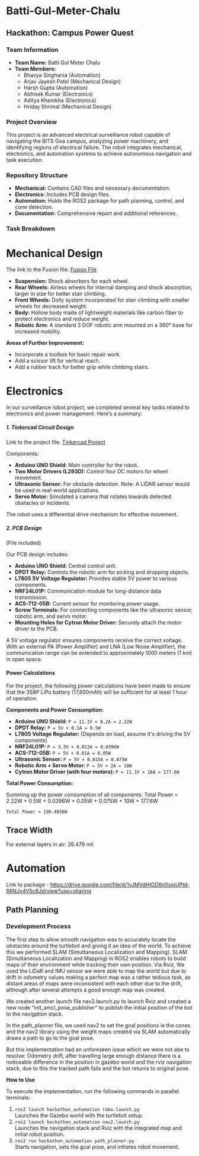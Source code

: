 # Batti-Gul-Meter-Chalu

## Hackathon: Campus Power Quest

### Team Information
- **Team Name:** Batti Gul Meter Chalu
- **Team Members:**
  - Bhavya Singhania (Automation)
  - Arjav Jayesh Patel (Mechanical Design)
  - Harsh Gupta (Automation)
  - Abhisek Kumar (Electronics)
  - Aditya Khemkha (Electronics)
  - Hriday Shrimal (Mechanical Design)

### Project Overview
This project is an advanced electrical surveillance robot capable of navigating the BITS Goa campus, analyzing power machinery, and identifying regions of electrical failure. The robot integrates mechanical, electronics, and automation systems to achieve autonomous navigation and task execution.

### Repository Structure
- **Mechanical:** Contains CAD files and necessary documentation.
- **Electronics:** Includes PCB design files.
- **Automation:** Holds the ROS2 package for path planning, control, and cone detection.
- **Documentation:** Comprehensive report and additional references.

### Task Breakdown

# Mechanical Design
The link to the Fusion file: [Fusion File](https://a360.co/3M39VT6)

- **Suspension:** Shock absorbers for each wheel.
- **Rear Wheels:** Airless wheels for internal damping and shock absorption, larger in size for better stair climbing.
- **Front Wheels:** Dolly system incorporated for stair climbing with smaller wheels for decreased weight.
- **Body:** Hollow body made of lightweight materials like carbon fiber to protect electronics and reduce weight.
- **Robotic Arm:** A standard 3 DOF robotic arm mounted on a 360° base for increased mobility.

**Areas of Further Improvement:**
- Incorporate a toolbox for basic repair work.
- Add a scissor lift for vertical reach.
- Add a rubber track for better grip while climbing stairs.

# Electronics

In our surveillance robot project, we completed several key tasks related to electronics and power management. Here’s a summary:

##### 1. Tinkercad Circuit Design
Link to the project file: [Tinkercad Project](https://www.tinkercad.com/things/bRyijdVhIUR-erc-2?sharecode=3oIzXF7Mm18kAz-Btp90mGPKjFg-ehq5pCYR2AVXfwg)

Components:
- **Arduino UNO Shield:** Main controller for the robot.
- **Two Motor Drivers (L293D):** Control four DC motors for wheel movement.
- **Ultrasonic Sensor:** For obstacle detection. Note: A LIDAR sensor would be used in real-world applications.
- **Servo Motor:** Simulated a camera that rotates towards detected obstacles or incidents.

The robot uses a differential drive mechanism for effective movement.

##### 2. PCB Design
(File included)

Our PCB design includes:
- **Arduino UNO Shield:** Central control unit.
- **DPDT Relay:** Controls the robotic arm for picking and dropping objects.
- **L7805 5V Voltage Regulator:** Provides stable 5V power to various components.
- **NRF24L01P:** Communication module for long-distance data transmission.
- **ACS-712-05B:** Current sensor for monitoring power usage.
- **Screw Terminals:** For connecting components like the ultrasonic sensor, robotic arm, and servo motor.
- **Mounting Holes for Cytron Motor Driver:** Securely attach the motor driver to the PCB.

A 5V voltage regulator ensures components receive the correct voltage. With an external PA (Power Amplifier) and LNA (Low Noise Amplifier), the communication range can be extended to approximately 1000 meters (1 km) in open space.

#### Power Calculations

For the project, the following power calculations have been made to ensure that the 3S8P LiPo battery (17,600mAh) will be sufficient for at least 1 hour of operation.

**Components and Power Consumption:**

- **Arduino UNO Shield:** `P = 11.1V × 0.2A = 2.22W`
- **DPDT Relay:** `P = 5V × 0.1A = 0.5W`
- **L7805 Voltage Regulator:** (Depends on load, assume it's driving the 5V components)
- **NRF24L01P:** `P = 3.3V × 0.012A = 0.0396W`
- **ACS-712-05B:** `P = 5V × 0.01A = 0.05W`
- **Ultrasonic Sensor:** `P = 5V × 0.015A = 0.075W`
- **Robotic Arm + Servo Motor:** `P = 5V × 2A = 10W`
- **Cytron Motor Driver (with four motors):** `P = 11.1V × 16A = 177.6W`

**Total Power Consumption:**

Summing up the power consumption of all components:
   Total Power = 2.22W + 0.5W + 0.0396W + 0.05W + 0.075W + 10W + 177.6W

    Total Power ≈ 190.4856W

## Trace Width

For external layers in air: 26.479 mil

# Automation
Link to package - https://drive.google.com/file/d/1vJMVdHjOD6n0xipUPtd-66NJv4V5c6Jd/view?usp=sharing

## Path Planning

### Development Process
The first step to allow smooth navigation was to accurately locate the obstacles around the turtlebot and giving it an idea of the world. To achieve this we performed SLAM (Simultaneous Localization and Mapping). SLAM (Simultaneous Localization and Mapping) in ROS2 enables robots to build maps of their environment while tracking their own position. Via Rviz, We used the LiDaR and IMU sensor we were able to map the world but due to drift in odometry values making a perfect map was a rather tedious task, as distant areas of maps were inconsistent with each other due to the drift, although after several attempts a good enough map was created.

We created another launch file nav2.launch.py to launch Rviz and created a new node “init_amcl_pose_publisher” to publish the initial position of the bot to the navigation stack.

In the path_planner file, we used nav2 to set the goal positions ie the cones and the nav2 library using the weight maps created via SLAM automatically draws a path to go to the goal pose.

But this implementation had an unforeseen issue which we were not abe to resolve: Odometry drift, after travelling large enough distance there is a noticeable difference in the position in gazebo world and the rviz navigation stack, due to this the tracked path fails and the bot returns to original pose.

**How to Use**

To execute the implementation, run the following commands in parallel terminals:
1. `ros2 launch hackathon_automation robo.launch.py`  
   Launches the Gazebo world with the turtlebot setup.
2. `ros2 launch hackathon_automation nav2.launch.py`  
   Launches the navigation stack and Rviz with the integrated map and initial robot position.
3. `ros2 run hackathon_automation path_planner.py`  
   Starts navigation, sets the goal pose, and initiates robot movement.

   

